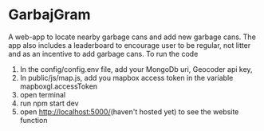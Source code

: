# GarbajGram

A web-app to locate nearby garbage cans and add new garbage cans. The app also includes a leaderboard to encourage user to be regular, not litter and as an incentive to add garbage cans. To run the code

1. In the config/config.env file, add your MongoDb uri, Geocoder api key, 
2. In public/js/map.js, add you mapbox access token in the variable mapboxgl.accessToken
3. open terminal
4. run npm start dev
5. open [http://localhost:5000/](http://localhost:5000/)(haven't hosted yet) to see the website function
